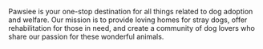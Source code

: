 Pawsiee is your one-stop destination for all things related to dog adoption and welfare. Our mission is to provide loving homes for stray dogs, offer rehabilitation for those in need, and create a community of dog lovers who share our passion for these wonderful animals.
